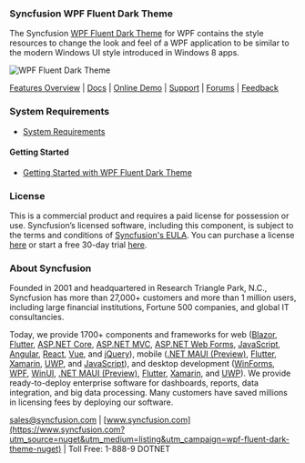 ### Syncfusion WPF Fluent Dark Theme
The Syncfusion [WPF Fluent Dark Theme](https://www.syncfusion.com/wpf-controls/themestudio?utm_source=nuget&utm_medium=listing&utm_campaign=wpf-fluent-dark-theme-nuget) for WPF contains the style resources to change the look and feel of a WPF application to be similar to the modern Windows UI style introduced in Windows 8 apps.

![WPF Fluent Dark Theme](https://cdn.syncfusion.com/nuget-readme/wpf/wpf-fluentdark.png)

[Features Overview](https://www.syncfusion.com/wpf-controls/themestudio?utm_source=nuget&utm_medium=listing&utm_campaign=wpf-fluent-dark-theme-nuget) | [Docs](https://help.syncfusion.com/wpf/themes/fluent-theme?utm_source=nuget&utm_medium=listing&utm_campaign=wpf-fluent-dark-theme-nuget) | [Online Demo](https://github.com/syncfusion/wpf-demos?utm_source=nuget&utm_medium=listing&utm_campaign=wpf-fluent-dark-theme-nuget) | [Support](https://www.syncfusion.com/support/directtrac/incidents/newincident?utm_source=nuget&utm_medium=listing&utm_campaign=wpf-fluent-dark-theme-nuget) | [Forums](https://www.syncfusion.com/forums/wpf?utm_source=nuget&utm_medium=listing&utm_campaign=wpf-fluent-dark-theme-nuget) | [Feedback](https://www.syncfusion.com/feedback/wpf?utm_source=nuget&utm_medium=listing&utm_campaign=wpf-fluent-dark-theme-nuget)

### System Requirements

* [System Requirements](https://help.syncfusion.com/wpf/installation/system-requirements?utm_source=nuget&utm_medium=listing&utm_campaign=wpf-fluent-dark-theme-nuget)

#### Getting Started

* [Getting Started with WPF Fluent Dark Theme](https://help.syncfusion.com/wpf/themes/fluent-theme?utm_source=nuget&utm_medium=listing&utm_campaign=wpf-fluent-dark-theme-nuget)

### License

This is a commercial product and requires a paid license for possession or use. Syncfusion’s licensed software, including this component, is subject to the terms and conditions of [Syncfusion's EULA](https://www.syncfusion.com/eula/es/?utm_source=nuget&utm_medium=listing&utm_campaign=wpf-fluent-dark-theme-nuget). You can purchase a license [here](https://www.syncfusion.com/sales/products?utm_source=nuget&utm_medium=listing&utm_campaign=wpf-fluent-dark-theme-nuget) or start a free 30-day trial [here](https://www.syncfusion.com/account/manage-trials/start-trials?utm_source=nuget&utm_medium=listing&utm_campaign=wpf-fluent-dark-theme-nuget).

### About Syncfusion

Founded in 2001 and headquartered in Research Triangle Park, N.C., Syncfusion has more than 27,000+ customers and more than 1 million users, including large financial institutions, Fortune 500 companies, and global IT consultancies.
 
Today, we provide 1700+ components and frameworks for web ([Blazor](https://www.syncfusion.com/blazor-components?utm_source=nuget&utm_medium=listing&utm_campaign=wpf-fluent-dark-theme-nuget), [Flutter](https://www.syncfusion.com/flutter-widgets?utm_source=nuget&utm_medium=listing&utm_campaign=wpf-fluent-dark-theme-nuget), [ASP.NET Core](https://www.syncfusion.com/aspnet-core-ui-controls?utm_source=nuget&utm_medium=listing&utm_campaign=wpf-fluent-dark-theme-nuget), [ASP.NET MVC](https://www.syncfusion.com/aspnet-mvc-ui-controls?utm_source=nuget&utm_medium=listing&utm_campaign=wpf-fluent-dark-theme-nuget), [ASP.NET Web Forms](https://www.syncfusion.com/jquery/aspnet-webforms-ui-controls?utm_source=nuget&utm_medium=listing&utm_campaign=wpf-fluent-dark-theme-nuget), [JavaScript](https://www.syncfusion.com/javascript-ui-controls?utm_source=nuget&utm_medium=listing&utm_campaign=wpf-fluent-dark-theme-nuget), [Angular](https://www.syncfusion.com/angular-ui-components?utm_source=nuget&utm_medium=listing&utm_campaign=wpf-fluent-dark-theme-nuget), [React](https://www.syncfusion.com/react-ui-components?utm_source=nuget&utm_medium=listing&utm_campaign=wpf-fluent-dark-theme-nuget), [Vue](https://www.syncfusion.com/vue-ui-components?utm_source=nuget&utm_medium=listing&utm_campaign=wpf-fluent-dark-theme-nuget), and [jQuery](https://www.syncfusion.com/jquery-ui-widgets?utm_source=nuget&utm_medium=listing&utm_campaign=wpf-fluent-dark-theme-nuget)), mobile ([.NET MAUI (Preview)](https://www.syncfusion.com/maui-controls?utm_source=nuget&utm_medium=listing&utm_campaign=wpf-fluent-dark-theme-nuget), [Flutter](https://www.syncfusion.com/flutter-widgets?utm_source=nuget&utm_medium=listing&utm_campaign=wpf-fluent-dark-theme-nuget), [Xamarin](https://www.syncfusion.com/xamarin-ui-controls?utm_source=nuget&utm_medium=listing&utm_campaign=wpf-fluent-dark-theme-nuget), [UWP](https://www.syncfusion.com/uwp-ui-controls?utm_source=nuget&utm_medium=listing&utm_campaign=wpf-fluent-dark-theme-nuget), and [JavaScript](https://www.syncfusion.com/javascript-ui-controls?utm_source=nuget&utm_medium=listing&utm_campaign=wpf-fluent-dark-theme-nuget)), and desktop development ([WinForms](https://www.syncfusion.com/winforms-ui-controls?utm_source=nuget&utm_medium=listing&utm_campaign=wpf-fluent-dark-theme-nuget), [WPF](https://www.syncfusion.com/wpf-controls?utm_source=nuget&utm_medium=listing&utm_campaign=wpf-fluent-dark-theme-nuget), [WinUI](https://www.syncfusion.com/winui-controls?utm_source=nuget&utm_medium=listing&utm_campaign=wpf-fluent-dark-theme-nuget), [.NET MAUI (Preview)](https://www.syncfusion.com/maui-controls?utm_source=nuget&utm_medium=listing&utm_campaign=wpf-fluent-dark-theme-nuget), [Flutter](https://www.syncfusion.com/flutter-widgets?utm_source=nuget&utm_medium=listing&utm_campaign=wpf-fluent-dark-theme-nuget), [Xamarin](https://www.syncfusion.com/xamarin-ui-controls?utm_source=nuget&utm_medium=listing&utm_campaign=wpf-fluent-dark-theme-nuget), and [UWP](https://www.syncfusion.com/uwp-ui-controls?utm_source=nuget&utm_medium=listing&utm_campaign=wpf-fluent-dark-theme-nuget)). We provide ready-to-deploy enterprise software for dashboards, reports, data integration, and big data processing. Many customers have saved millions in licensing fees by deploying our software.

[sales@syncfusion.com](mailto:sales@syncfusion.com?Subject=Syncfusion%20WPF%20FluentDark%20Theme%20-%20NuGet) | [www.syncfusion.com](https://www.syncfusion.com?utm_source=nuget&utm_medium=listing&utm_campaign=wpf-fluent-dark-theme-nuget) | Toll Free: 1-888-9 DOTNET


